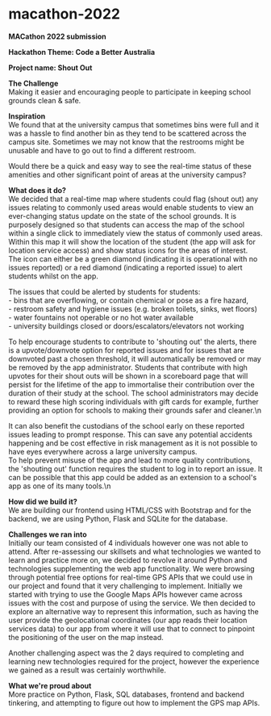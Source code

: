 # macathon-2022
**MACathon 2022 submission**

**Hackathon Theme: Code a Better Australia**

**Project name: Shout Out**

**The Challenge**<br />
Making it easier and encouraging people to participate in keeping school grounds clean & safe.

**Inspiration**<br />
We found that at the university campus that sometimes bins were full and it was a hassle to find another bin as they tend to be scattered across the campus site.
Sometimes we may not know that the restrooms might be unusable and have to go out to find a different restroom.

Would there be a quick and easy way to see the real-time status of these amenities and other significant point of areas at the university campus?


**What does it do?**<br />
We decided that a real-time map where students could flag (shout out) any issues relating to commonly used areas would enable students to view an ever-changing status update on the state of the school grounds.
It is purposely designed so that students can access the map of the school within a single click to immediately view the status of commonly used areas. 
Within this map it will show the location of the student (the app will ask for location service access) and show status icons for the areas of interest.
The icon can either be a green diamond (indicating it is operational with no issues reported) or a red diamond (indicating a reported issue) to alert students whilst on the app.<br />

The issues that could be alerted by students for students:<br />
    - bins that are overflowing, or contain chemical or pose as a fire hazard,<br />
    - restroom safety and hygiene issues (e.g. broken toilets, sinks, wet floors)<br />
    - water fountains not operable or no hot water available<br />
    - university buildings closed or doors/escalators/elevators not working<br />

To help encourage students to contribute to 'shouting out' the alerts, there is a upvote/downvote option for reported issues and for issues that are downvoted past a chosen threshold, it will automatically be removed or may be removed by the app administrator.
Students that contribute with high upvotes for their shout outs will be shown in a scoreboard page that will persist for the lifetime of the app to immortalise their contribution over the duration of their study at the school. The school administrators may decide to reward these high scoring individuals with gift cards for example, further providing an option for schools to making their grounds safer and cleaner.\n

It can also benefit the custodians of the school early on these reported issues leading to prompt response. This can save any potential accidents happening and be cost effective in risk management as it is not possible to have eyes everywhere across a large university campus.<br />
To help prevent misuse of the app and lead to more quality contributions, the 'shouting out' function requires the student to log in to report an issue. It can be possible that this app could be added as an extension to a school's app as one of its many tools.\n


**How did we build it?**<br />
We are building our frontend using HTML/CSS with Bootstrap and for the backend, we are using Python, Flask and SQLite for the database.<br />

**Challenges we ran into**<br />
Initially our team consisted of 4 individuals however one was not able to attend. After re-assessing our skillsets and what technologies we wanted to learn and practice more on, we decided to revolve it around Python and technologies supplementing the web app functionality.
We were browsing through potential free options for real-time GPS APIs that we could use in our project and found that it very challenging to implement. Initially we started with trying to use the Google Maps APIs however came across issues with the cost and purpose of using the service. We then decided to explore an alternative way to represent this information, such as having the user provide the geolocational coordinates (our app reads their location services data) to our app from where it will use that to connect to pinpoint the positioning of the user on the map instead.

Another challenging aspect was the 2 days required to completing and learning new technologies required for the project, however the experience we gained as a result was certainly worthwhile.<br />

**What we're proud about**<br />
More practice on Python, Flask, SQL databases, frontend and backend tinkering, and attempting to figure out how to implement the GPS map APIs.